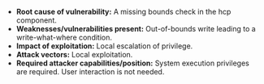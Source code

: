- **Root cause of vulnerability:** A missing bounds check in the hcp component.
- **Weaknesses/vulnerabilities present:** Out-of-bounds write leading to a write-what-where condition.
- **Impact of exploitation:** Local escalation of privilege.
- **Attack vectors:** Local exploitation.
- **Required attacker capabilities/position:** System execution privileges are required. User interaction is not needed.